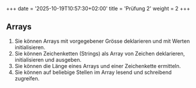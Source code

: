 +++
date = '2025-10-19T10:57:30+02:00'
title = 'Prüfung 2'
weight = 2
+++

## Arrays

1. Sie können Arrays mit vorgegebener Grösse deklarieren und mit Werten initialisieren.
2. Sie können Zeichenketten (Strings) als Array von Zeichen deklarieren, initialisieren und ausgeben.
3. Sie können die Länge eines Arrays und einer Zeichenkette ermitteln.
4. Sie können auf beliebige Stellen im Array lesend und schreibend zugreifen.